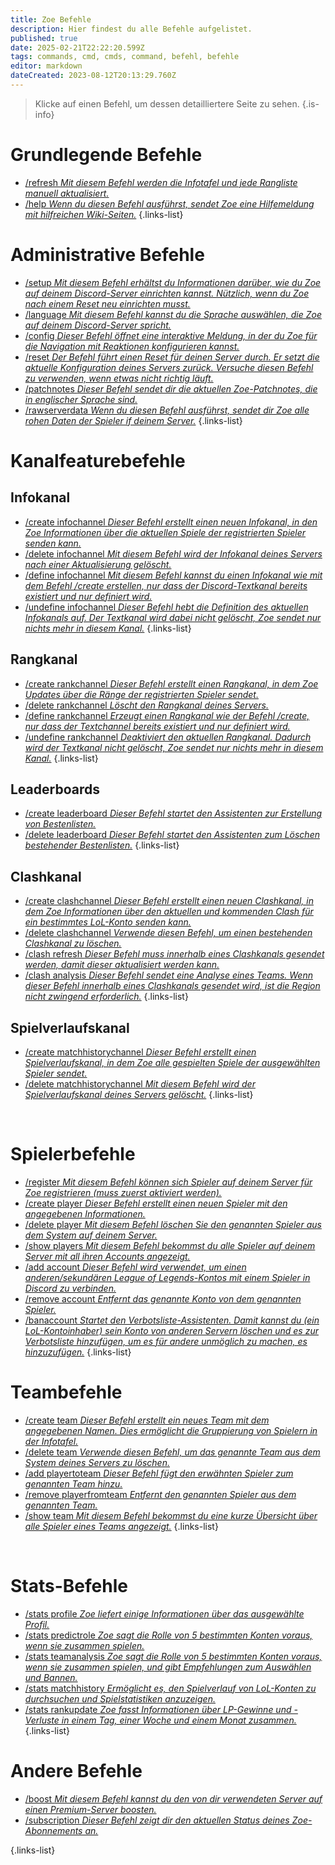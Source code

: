 ```yaml
---
title: Zoe Befehle
description: Hier findest du alle Befehle aufgelistet.
published: true
date: 2025-02-21T22:22:20.599Z
tags: commands, cmd, cmds, command, befehl, befehle
editor: markdown
dateCreated: 2023-08-12T20:13:29.760Z
---
```


> Klicke auf einen Befehl, um dessen detailliertere Seite zu sehen.
>{.is-info}

# Grundlegende Befehle
- [/refresh *Mit diesem Befehl werden die Infotafel und jede Rangliste manuell aktualisiert.*](/de/commands/basic/refresh/)
- [/help *Wenn du diesen Befehl ausführst, sendet Zoe eine Hilfemeldung mit hilfreichen Wiki-Seiten.*](/de/commands/basic/help/)
{.links-list}

# Administrative Befehle
- [/setup *Mit diesem Befehl erhältst du Informationen darüber, wie du Zoe auf deinem Discord-Server einrichten kannst. Nützlich, wenn du Zoe nach einem Reset neu einrichten musst.*](/de/commands/administrative/setup/) 
- [/language *Mit diesem Befehl kannst du die Sprache auswählen, die Zoe auf deinem Discord-Server spricht.*](/de/commands/administrative/language/)
- [/config *Dieser Befehl öffnet eine interaktive Meldung, in der du Zoe für die Navigation mit Reaktionen konfigurieren kannst.*](/de/commands/administrative/config/)
- [/reset *Der Befehl führt einen Reset für deinen Server durch. Er setzt die aktuelle Konfiguration deines Servers zurück. Versuche diesen Befehl zu verwenden, wenn etwas nicht richtig läuft.*](/de/commands/administrative/reset/)
- [/patchnotes *Dieser Befehl sendet dir die aktuellen Zoe-Patchnotes, die in englischer Sprache sind.*](/de/commands/administrative/patchnotes/)
- [/rawserverdata *Wenn du diesen Befehl ausführst, sendet dir Zoe alle rohen Daten der Spieler if deinem Server.*](/de/commands/administrative/rawserverdata)
{.links-list}

# Kanalfeaturebefehle
## Infokanal
- [/create infochannel *Dieser Befehl erstellt einen neuen Infokanal, in den Zoe Informationen über die aktuellen Spiele der registrierten Spieler senden kann.*](/de/commands/infochannel/create/)
- [/delete infochannel *Mit diesem Befehl wird der Infokanal deines Servers nach einer Aktualisierung gelöscht.*](/de/commands/infochannel/delete/)
- [/define infochannel *Mit diesem Befehl kannst du einen Infokanal wie mit dem Befehl /create erstellen, nur dass der Discord-Textkanal bereits existiert und nur definiert wird.*](/de/commands/infochannel/define/)
- [/undefine infochannel *Dieser Befehl hebt die Definition des aktuellen Infokanals auf. Der Textkanal wird dabei nicht gelöscht, Zoe sendet nur nichts mehr in diesem Kanal.*](/de/commands/infochannel/undefine/)
{.links-list}

## Rangkanal
- [/create rankchannel *Dieser Befehl erstellt einen Rangkanal, in dem Zoe Updates über die Ränge der registrierten Spieler sendet.*](/de/commands/rankchannel/create/)
- [/delete rankchannel *Löscht den Rangkanal deines Servers.*](/de/commands/rankchannel/delete/)
- [/define rankchannel *Erzeugt einen Rangkanal wie der Befehl /create, nur dass der Textchannel bereits existiert und nur definiert wird.*](/de/commands/rankchannel/define/)
- [/undefine rankchannel *Deaktiviert den aktuellen Rangkanal. Dadurch wird der Textkanal nicht gelöscht, Zoe sendet nur nichts mehr in diesem Kanal.*](/de/commands/rankchannel/undefine/)
{.links-list}

## Leaderboards
- [/create leaderboard *Dieser Befehl startet den Assistenten zur Erstellung von Bestenlisten.*](/de/commands/leaderboard/create/)
- [/delete leaderboard *Dieser Befehl startet den Assistenten zum Löschen bestehender Bestenlisten.*](/de/commands/leaderboard/delete//)
{.links-list}

## Clashkanal
- [/create clashchannel *Dieser Befehl erstellt einen neuen Clashkanal, in dem Zoe Informationen über den aktuellen und kommenden Clash für ein bestimmtes LoL-Konto senden kann.*](/de/commands/clashchannel/create/)
- [/delete clashchannel *Verwende diesen Befehl, um einen bestehenden Clashkanal zu löschen.*](/de/commands/clashchannel/delete/)
- [/clash refresh *Dieser Befehl muss innerhalb eines Clashkanals gesendet werden, damit dieser aktualisiert werden kann.*](/de/commands/clashchannel/refresh/)
- [/clash analysis *Dieser Befehl sendet eine Analyse eines Teams. Wenn dieser Befehl innerhalb eines Clashkanals gesendet wird, ist die Region nicht zwingend erforderlich.*](/de/commands/clashchannel/analysis/)
{.links-list}

## Spielverlaufskanal
- [/create matchhistorychannel *Dieser Befehl erstellt einen Spielverlaufskanal, in dem Zoe alle gespielten Spiele der ausgewählten Spieler sendet.*](/de/commands/matchhistorychannel/create/)
- [/delete matchhistorychannel *Mit diesem Befehl wird der Spielverlaufskanal deines Servers gelöscht.*](/de/commands/matchhistorychannel/delete)
{.links-list}

<br>

# Spielerbefehle
- [/register *Mit diesem Befehl können sich Spieler auf deinem Server für Zoe registrieren (muss zuerst aktiviert werden).*](/de/commands/important/register/)
- [/create player *Dieser Befehl erstellt einen neuen Spieler mit den angegebenen Informationen.*](/de/commands/create/player/)
- [/delete player *Mit diesem Befehl löschen Sie den genannten Spieler aus dem System auf deinem Server.*](/de/commands/delete/player/)
- [/show players *Mit diesem Befehl bekommst du alle Spieler auf deinem Server mit all ihren Accounts angezeigt.*](/de/commands/important/show-players/)
- [/add account *Dieser Befehl wird verwendet, um einen anderen/sekundären League of Legends-Kontos mit einem Spieler in Discord zu verbinden.*](/de/commands/add/account/)
- [/remove account *Entfernt das genannte Konto von dem genannten Spieler.*](/de/commands/remove/account/)
- [/banaccount *Startet den Verbotsliste-Assistenten. Damit kannst du (ein LoL-Kontoinhaber) sein Konto von anderen Servern löschen und es zur Verbotsliste hinzufügen, um es für andere unmöglich zu machen, es hinzuzufügen.*](/de/commands/other/banAccount/)
{.links-list}

# Teambefehle
- [/create team *Dieser Befehl erstellt ein neues Team mit dem angegebenen Namen. Dies ermöglicht die Gruppierung von Spielern in der Infotafel.*](/de/commands/create/team/)
- [/delete team *Verwende diesen Befehl, um das genannte Team aus dem System deines Servers zu löschen.*](/de/commands/delete/team/)
- [/add playertoteam *Dieser Befehl fügt den erwähnten Spieler zum genannten Team hinzu.*](/de/commands/add/playerToTeam/)
- [/remove playerfromteam *Entfernt den genannten Spieler aus dem genannten Team.*](/de/commands/remove/playerToTeam/)
- [/show team *Mit diesem Befehl bekommst du eine kurze Übersicht über alle Spieler eines Teams angezeigt.*](/de/commands/important/show-team)
{.links-list}

<br>

# Stats-Befehle
- [/stats profile *Zoe liefert einige Informationen über das ausgewählte Profil.*](/de/commands/stats/profile/)
- [/stats predictrole *Zoe sagt die Rolle von 5 bestimmten Konten voraus, wenn sie zusammen spielen.*](/de/commands/stats/predictRole/)
- [/stats teamanalysis *Zoe sagt die Rolle von 5 bestimmten Konten voraus, wenn sie zusammen spielen, und gibt Empfehlungen zum Auswählen und Bannen.*](/de/commands/stats/teamAnalysis/)
- [/stats matchhistory *Ermöglicht es, den Spielverlauf von LoL-Konten zu durchsuchen und Spielstatistiken anzuzeigen.*](/de/commands/stats/matchhistory)
- [/stats rankupdate *Zoe fasst Informationen über LP-Gewinne und -Verluste in einem Tag, einer Woche und einem Monat zusammen.*](/de/commands/stats/rankupdate)
{.links-list}

# Andere Befehle
- [/boost *Mit diesem Befehl kannst du den von dir verwendeten Server auf einen Premium-Server boosten.*](/de/commands/important/boost)
- [/subscription *Dieser Befehl zeigt dir den aktuellen Status deines Zoe-Abonnements an.*](/de/commands/important/subscription)

{.links-list}